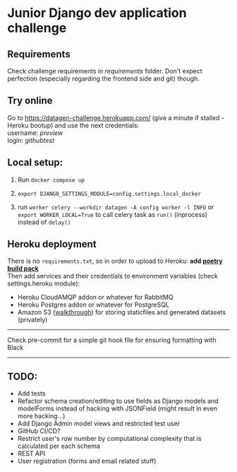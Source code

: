 # Junior Django dev application challenge

## Requirements
 Check challenge requirements in *requirements* folder. Don't expect perfection (especially regarding the frontend side and git) though.

## Try online
Go to https://datagen-challenge.herokuapp.com/ (give a minute if stalled - Heroku bootup)
and use the next credentials:  
username: *preview*  
login: *githubtest*

## Local setup:
1. Run `docker compose up`
2. `export DJANGO_SETTINGS_MODULE=config.settings.local_docker` 

3. run `worker celery --workdir datagen -A config worker -l INFO`
or `export WORKER_LOCAL=True` to call celery task as `run()` (inprocess) instead of `delay()`

## Heroku deployment
There is no `requirements.txt`, so in order to upload to Heroku: **add [poetry build pack](https://github.com/moneymeets/python-poetry-buildpack)**   
Then add services and their credentials to environment variables (check settings.heroku module):
- Heroku CloudAMQP addon or whatever for RabbitMQ
- Heroku Postgres addon or whatever for PostgreSQL
- Amazon S3 ([walkthrough](https://testdriven.io/blog/storing-django-static-and-media-files-on-amazon-s3/)) for storing staticfiles and generated datasets (privately)

***
Check pre-commit for a simple git hook file for ensuring formatting with Black
***

## TODO:
- Add tests
- Refactor schema creation/editing to use fields as Django models and modelForms instead of hacking with JSONField (might result in even more hacking...)
- Add Django Admin model views and restricted test user
- GitHub CI/CD?
- Restrict user's row number by computational complexity that is calculated per each schema
- REST API
- User registration (forms and email related stuff)
